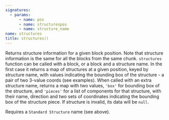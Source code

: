 ```yaml
---
signatures:
  - params:
      - name: pos
      - name: structurespos
      - name: structure_name
name: structures
title: structures()
---
```



Returns structure information for a given block position. Note that structure
information is the same for all the blocks from the same chunk. `structures`
function can be called with a block, or a block and a structure name. In the
first case it returns a map of structures at a given position, keyed by
structure name, with values indicating the bounding box of the structure - a
pair of two 3-value coords (see examples). When called with an extra structure
name, returns a map with two values, `'box'` for bounding box of the structure,
and `'pieces'` for a list of components for that structure, with their name,
direction and two sets of coordinates indicating the bounding box of the
structure piece. If structure is invalid, its data will be `null`.

Requires a `Standard Structure` name (see above).
